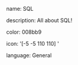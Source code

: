 name: SQL

description: All about SQL! 

color: 008bb9

icon: '[-5 -5 110 110] <path fill="#fff" d="M50 43.839c21.447 0 39.737-2.673 46.839-6.428C98.881 38.49 100 39.659 100 40.88v18.24c0 5.466-22.386 9.897-50 9.897S0 64.585 0 59.12V40.88c0-1.221 1.12-2.39 3.161-3.469 7.102 3.755 25.392 6.428 46.839 6.428zM3.161 68.393C1.12 69.473 0 70.642 0 71.862v18.24C0 95.568 22.386 100 50 100s50-4.432 50-9.897v-18.24c0-1.221-1.119-2.39-3.161-3.47-7.102 3.754-25.392 6.428-46.839 6.428s-39.737-2.674-46.839-6.428zM50 0C22.386 0 0 4.432 0 9.898v18.239c0 5.467 22.386 9.898 50 9.898s50-4.431 50-9.898V9.898C100 4.432 77.614 0 50 0z"/>'

language: General
